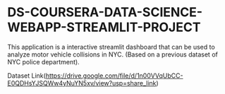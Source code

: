 # DS-COURSERA-DATA-SCIENCE-WEBAPP-STREAMLIT-PROJECT


This application is a interactive streamlit dashboard that can be used to analyze motor vehicle collisions in NYC. (Based on a previous dataset of NYC police department).

Dataset Link(https://drive.google.com/file/d/1n00VVqUbCC-E0QDHsYJSQWw4yNuYN5xv/view?usp=share_link)
